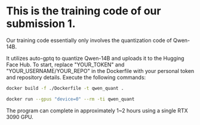 # This is the training code of our submission 1.

Our training code essentially only involves the quantization code of Qwen-14B.

It utilizes auto-gptq to quantize Qwen-14B and uploads it to the Hugging Face Hub. To start, replace "YOUR_TOKEN" and "YOUR_USERNAME/YOUR_REPO" in the Dockerfile with your personal token and repository details. Execute the following commands:

```bash
docker build -f ./Dockerfile -t qwen_quant .

docker run --gpus "device=0" --rm -ti qwen_quant
```

The program can complete in approximately 1~2 hours using a single RTX 3090 GPU.
